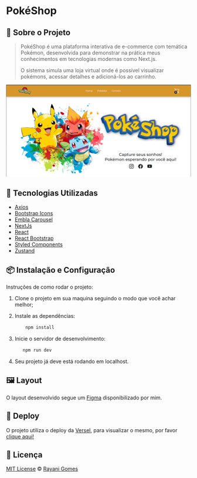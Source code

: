 # PokéShop

## 📌 Sobre o Projeto
> PokéShop é uma plataforma interativa de e-commerce com temática Pokémon, desenvolvida para 
> demonstrar na prática meus conhecimentos em tecnologias modernas como Next.js.
> 
> O sistema simula uma loja virtual onde é possível visualizar pokémons, acessar detalhes e 
> adicioná-los ao carrinho.

![Home Page](image.png)

## 🚀 Tecnologias Utilizadas

- [Axios](https://axios-http.com/ptbr/docs/intro)
- [Bootstrap Icons](https://icons.getbootstrap.com/)
- [Embla Carousel](https://www.embla-carousel.com/)
- [NextJs](https://nextjs.org)
- [React](https://reactjs.org)
- [React Bootstrap](https://react-bootstrap.netlify.app/)
- [Styled Components](https://styled-components.com)
- [Zustand](https://zustand-demo.pmnd.rs/)

## 📦 Instalação e Configuração

Instruções de como rodar o projeto:

1. Clone o projeto em sua maquina seguindo o modo que você achar melhor;
2. Instale as dependências:

   ```sh
       npm install
   ```

3. Inicie o servidor de desenvolvimento:

   ```sh
      npm run dev
   ```

5. Seu projeto já deve está rodando em localhost.

## 🖼️ Layout

O layout desenvolvido segue um [Figma](https://www.figma.com/design/Qg65ABIOXa3neGXTh9RCCP/Pok%C3%A9Shop?t=z6YE46LbIX335AoP-1) disponibilizado por mim.

## 🚀 Deploy

O projeto utiliza o deploy da [Versel](https://vercel.com), para visualizar o mesmo, por favor [clique aqui!](https://evently-hub.vercel.app/)

## 📝 Licença

[MIT License](https://github.com/RayaniGomes/Evently/blob/main/LICENSE) © [Rayani Gomes](https://github.com/RayaniGomes)
